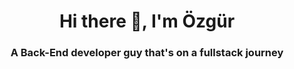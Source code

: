 <h1 align="center">Hi there 👋, I'm Özgür</h1>
<h3 align="center">A Back-End developer guy that's on a fullstack journey</h3>


<!--
**DiscountLegolas/DiscountLegolas** is a ✨ _special_ ✨ repository because its `README.md` (this file) appears on your GitHub profile.

Here are some ideas to get you started:

- 🔭 I’m currently working on ...
- 🌱 I’m currently learning ...
- 👯 I’m looking to collaborate on ...
- 🤔 I’m looking for help with ...
- 💬 Ask me about ...
- 📫 How to reach me: ...
- 😄 Pronouns: ...
- ⚡ Fun fact: ...
-->
